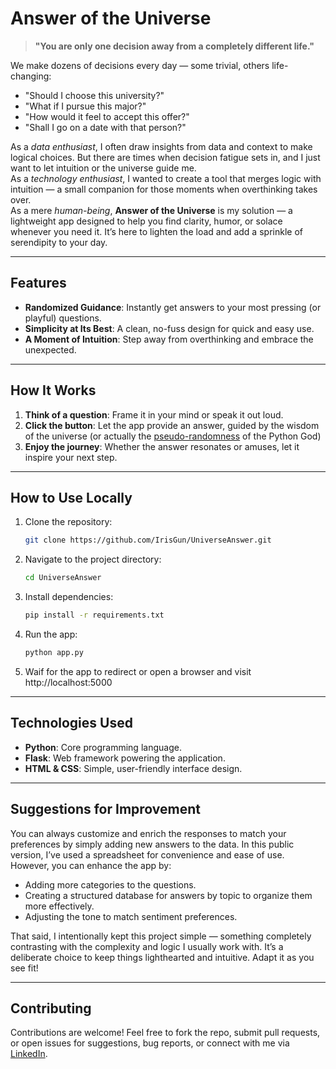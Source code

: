 # Answer of the Universe  

> **"You are only one decision away from a completely different life."**

We make dozens of decisions every day — some trivial, others life-changing:  
- "Should I choose this university?"  
- "What if I pursue this major?"  
- "How would it feel to accept this offer?"  
- "Shall I go on a date with that person?"  

As a *data enthusiast*, I often draw insights from data and context to make logical choices. But there are times when decision fatigue sets in, and I just want to let intuition or the universe guide me.  
As a *technology enthusiast*, I wanted to create a tool that merges logic with intuition — a small companion for those moments when overthinking takes over.  
As a mere *human-being*, **Answer of the Universe** is my solution — a lightweight app designed to help you find clarity, humor, or solace whenever you need it. It’s here to lighten the load and add a sprinkle of serendipity to your day.

---

## **Features**
- **Randomized Guidance**: Instantly get answers to your most pressing (or playful) questions.  
- **Simplicity at Its Best**: A clean, no-fuss design for quick and easy use.  
- **A Moment of Intuition**: Step away from overthinking and embrace the unexpected.  

---

## **How It Works**
1. **Think of a question**: Frame it in your mind or speak it out loud.  
2. **Click the button**: Let the app provide an answer, guided by the wisdom of the universe (or actually the [pseudo-randomness](https://python.readthedocs.io/en/stable/library/random.html) of the Python God)
3. **Enjoy the journey**: Whether the answer resonates or amuses, let it inspire your next step.  

---

## **How to Use Locally**
1. Clone the repository:  
   ```bash
   git clone https://github.com/IrisGun/UniverseAnswer.git
2. Navigate to the project directory:
   ```bash
   cd UniverseAnswer
3. Install dependencies:
   ```bash
   pip install -r requirements.txt
4. Run the app:
   ```bash
   python app.py
5. Waif for the app to redirect or open a browser and visit http://localhost:5000

---

## **Technologies Used**
- **Python**: Core programming language.
- **Flask**: Web framework powering the application.
- **HTML & CSS**: Simple, user-friendly interface design.

---

## **Suggestions for Improvement**  
You can always customize and enrich the responses to match your preferences by simply adding new answers to the data. In this public version, I’ve used a spreadsheet for convenience and ease of use. However, you can enhance the app by:  
- Adding more categories to the questions.  
- Creating a structured database for answers by topic to organize them more effectively.
- Adjusting the tone to match sentiment preferences.  

That said, I intentionally kept this project simple — something completely contrasting with the complexity and logic I usually work with. It’s a deliberate choice to keep things lighthearted and intuitive. Adapt it as you see fit! 

---

## **Contributing**
Contributions are welcome! Feel free to fork the repo, submit pull requests, or open issues for suggestions, bug reports, or connect with me via [LinkedIn](https://www.linkedin.com/in/trang-nguyen-45374b102/).
